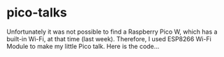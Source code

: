 # pico-talks
Unfortunately it was not possible to find a Raspberry Pico W, which has a built-in Wi-Fi, at that time (last week). Therefore, I used ESP8266 Wi-Fi Module to make my little Pico talk. Here is the code...
